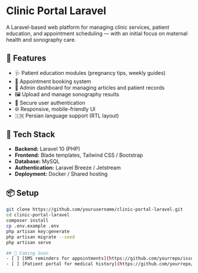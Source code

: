 # Clinic Portal Laravel

A Laravel-based web platform for managing clinic services, patient education, and appointment scheduling — with an initial focus on maternal health and sonography care.

## 🌟 Features

- 🩺 Patient education modules (pregnancy tips, weekly guides)
- 📅 Appointment booking system
- 🧾 Admin dashboard for managing articles and patient records
- 🖼️ Upload and manage sonography results
- 🔐 Secure user authentication
- 🌐 Responsive, mobile-friendly UI
- 🇮🇷 Persian language support (RTL layout)

## 🔧 Tech Stack

- **Backend:** Laravel 10 (PHP)
- **Frontend:** Blade templates, Tailwind CSS / Bootstrap
- **Database:** MySQL
- **Authentication:** Laravel Breeze / Jetstream
- **Deployment:** Docker / Shared hosting

## 📦 Setup

```bash
git clone https://github.com/yourusername/clinic-portal-laravel.git
cd clinic-portal-laravel
composer install
cp .env.example .env
php artisan key:generate
php artisan migrate --seed
php artisan serve

## 🚀 Coming Soon
- [ ] [SMS reminders for appointments](https://github.com/yourrepo/issues/1)
- [ ] [Patient portal for medical history](https://github.com/yourrepo/issues/2)

